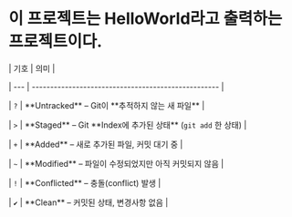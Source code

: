 # 이 프로젝트는 HelloWorld라고 출력하는 프로젝트이다.

| 기호  | 의미                                                  |

| --- | --------------------------------------------------- |

| `?` | \*\*Untracked\*\* – Git이 \*\*추적하지 않는 새 파일\*\*               |

| `>` | \*\*Staged\*\* – Git \*\*Index에 추가된 상태\*\* (`git add` 한 상태) |

| `+` | \*\*Added\*\* – 새로 추가된 파일, 커밋 대기 중                      |

| `~` | \*\*Modified\*\* – 파일이 수정되었지만 아직 커밋되지 않음     |

| `!` | \*\*Conflicted\*\* – 충돌(conflict) 발생                    |

| `✔` | \*\*Clean\*\* – 커밋된 상태, 변경사항 없음                         |


